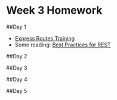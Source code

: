 # Week 3 Homework

##Day 1

- [Express Routes Training](https://github.com/sf-wdi-33/express-routes-training)
- Some reading: [Best Practices for REST](http://blog.mwaysolutions.com/2014/06/05/10-best-practices-for-better-restful-api/)

##Day 2

##Day 3

##Day 4

##Day 5
